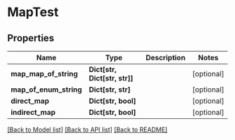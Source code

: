 # MapTest

## Properties
Name | Type | Description | Notes
------------ | ------------- | ------------- | -------------
**map_map_of_string** | **Dict[str, Dict[str, str]]** |  | [optional] 
**map_of_enum_string** | **Dict[str, str]** |  | [optional] 
**direct_map** | **Dict[str, bool]** |  | [optional] 
**indirect_map** | **Dict[str, bool]** |  | [optional] 

[[Back to Model list]](../README.md#documentation-for-models) [[Back to API list]](../README.md#documentation-for-api-endpoints) [[Back to README]](../README.md)


